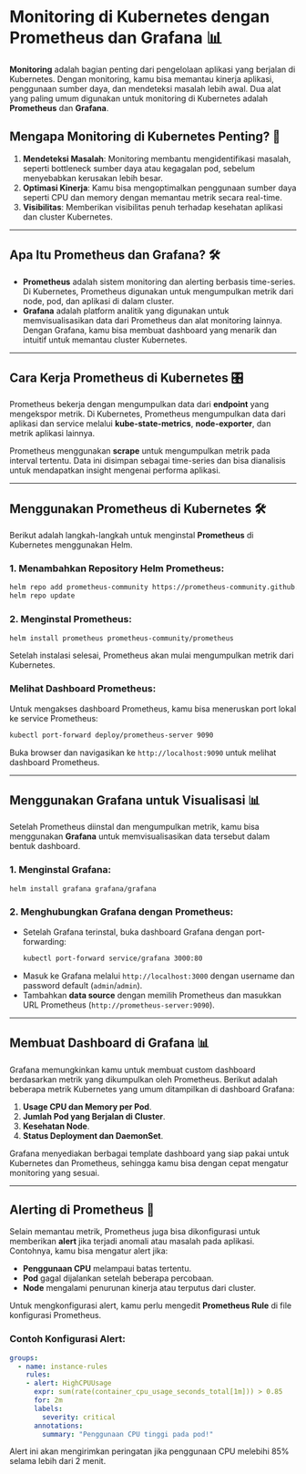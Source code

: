 
# Monitoring di Kubernetes dengan Prometheus dan Grafana 📊

**Monitoring** adalah bagian penting dari pengelolaan aplikasi yang berjalan di Kubernetes. Dengan monitoring, kamu bisa memantau kinerja aplikasi, penggunaan sumber daya, dan mendeteksi masalah lebih awal. Dua alat yang paling umum digunakan untuk monitoring di Kubernetes adalah **Prometheus** dan **Grafana**.

## Mengapa Monitoring di Kubernetes Penting? 🤔

1. **Mendeteksi Masalah**: Monitoring membantu mengidentifikasi masalah, seperti bottleneck sumber daya atau kegagalan pod, sebelum menyebabkan kerusakan lebih besar.
2. **Optimasi Kinerja**: Kamu bisa mengoptimalkan penggunaan sumber daya seperti CPU dan memory dengan memantau metrik secara real-time.
3. **Visibilitas**: Memberikan visibilitas penuh terhadap kesehatan aplikasi dan cluster Kubernetes.

---

## Apa Itu Prometheus dan Grafana? 🛠️

- **Prometheus** adalah sistem monitoring dan alerting berbasis time-series. Di Kubernetes, Prometheus digunakan untuk mengumpulkan metrik dari node, pod, dan aplikasi di dalam cluster.
- **Grafana** adalah platform analitik yang digunakan untuk memvisualisasikan data dari Prometheus dan alat monitoring lainnya. Dengan Grafana, kamu bisa membuat dashboard yang menarik dan intuitif untuk memantau cluster Kubernetes.

---

## Cara Kerja Prometheus di Kubernetes 🎛️

Prometheus bekerja dengan mengumpulkan data dari **endpoint** yang mengekspor metrik. Di Kubernetes, Prometheus mengumpulkan data dari aplikasi dan service melalui **kube-state-metrics**, **node-exporter**, dan metrik aplikasi lainnya.

Prometheus menggunakan **scrape** untuk mengumpulkan metrik pada interval tertentu. Data ini disimpan sebagai time-series dan bisa dianalisis untuk mendapatkan insight mengenai performa aplikasi.

---

## Menggunakan Prometheus di Kubernetes 🛠️

Berikut adalah langkah-langkah untuk menginstal **Prometheus** di Kubernetes menggunakan Helm.

### 1. Menambahkan Repository Helm Prometheus:
```bash
helm repo add prometheus-community https://prometheus-community.github.io/helm-charts
helm repo update
```

### 2. Menginstal Prometheus:
```bash
helm install prometheus prometheus-community/prometheus
```

Setelah instalasi selesai, Prometheus akan mulai mengumpulkan metrik dari Kubernetes.

### Melihat Dashboard Prometheus:
Untuk mengakses dashboard Prometheus, kamu bisa meneruskan port lokal ke service Prometheus:
```bash
kubectl port-forward deploy/prometheus-server 9090
```
Buka browser dan navigasikan ke `http://localhost:9090` untuk melihat dashboard Prometheus.

---

## Menggunakan Grafana untuk Visualisasi 📊

Setelah Prometheus diinstal dan mengumpulkan metrik, kamu bisa menggunakan **Grafana** untuk memvisualisasikan data tersebut dalam bentuk dashboard.

### 1. Menginstal Grafana:
```bash
helm install grafana grafana/grafana
```

### 2. Menghubungkan Grafana dengan Prometheus:
- Setelah Grafana terinstal, buka dashboard Grafana dengan port-forwarding:
  ```bash
  kubectl port-forward service/grafana 3000:80
  ```
- Masuk ke Grafana melalui `http://localhost:3000` dengan username dan password default (`admin`/`admin`).
- Tambahkan **data source** dengan memilih Prometheus dan masukkan URL Prometheus (`http://prometheus-server:9090`).

---

## Membuat Dashboard di Grafana 📊

Grafana memungkinkan kamu untuk membuat custom dashboard berdasarkan metrik yang dikumpulkan oleh Prometheus. Berikut adalah beberapa metrik Kubernetes yang umum ditampilkan di dashboard Grafana:
1. **Usage CPU dan Memory per Pod**.
2. **Jumlah Pod yang Berjalan di Cluster**.
3. **Kesehatan Node**.
4. **Status Deployment dan DaemonSet**.

Grafana menyediakan berbagai template dashboard yang siap pakai untuk Kubernetes dan Prometheus, sehingga kamu bisa dengan cepat mengatur monitoring yang sesuai.

---

## Alerting di Prometheus 🔔

Selain memantau metrik, Prometheus juga bisa dikonfigurasi untuk memberikan **alert** jika terjadi anomali atau masalah pada aplikasi. Contohnya, kamu bisa mengatur alert jika:
- **Penggunaan CPU** melampaui batas tertentu.
- **Pod** gagal dijalankan setelah beberapa percobaan.
- **Node** mengalami penurunan kinerja atau terputus dari cluster.

Untuk mengkonfigurasi alert, kamu perlu mengedit **Prometheus Rule** di file konfigurasi Prometheus.

### Contoh Konfigurasi Alert:
```yaml
groups:
  - name: instance-rules
    rules:
    - alert: HighCPUUsage
      expr: sum(rate(container_cpu_usage_seconds_total[1m])) > 0.85
      for: 2m
      labels:
        severity: critical
      annotations:
        summary: "Penggunaan CPU tinggi pada pod!"
```

Alert ini akan mengirimkan peringatan jika penggunaan CPU melebihi 85% selama lebih dari 2 menit.
